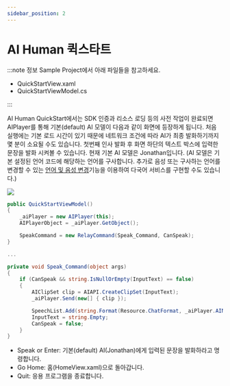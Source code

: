 ```yaml
---
sidebar_position: 2
---
```


# AI Human 퀵스타트

:::note 정보
Sample Project에서 아래 파일들을 참고하세요.
- QuickStartView.xaml
- QuickStartViewModel.cs

:::

AI Human QuickStart에서는 SDK 인증과 리소스 로딩 등의 사전 작업이 완료되면 AIPlayer를 통해 기본(default) AI 모델이 다음과 같이 화면에 등장하게 됩니다. 처음 실행에는 기본 로드 시간이 있기 때문에 네트워크 조건에 따라 AI가 최종 발화하기까지 몇 분이 소요될 수도 있습니다. 첫번째 인사 발화 후 화면 하단의 텍스트 박스에 입력한 문장을 발화 시켜볼 수 있습니다. 현재 기본 AI 모델은 Jonathan입니다. (AI 모델은 기본 설정된 언어 코드에 해당하는 언어를 구사합니다. 추가로 음성 또는 구사하는 언어를 변경할 수 있는 [언어 및 음성 변경](../aiplayer/advanced-features#change-the-voice-or-language)기능을 이용하여 다국어 서비스를 구현할 수도 있습니다.)

<img src="/img/aihuman/windows/Jonathan_demo.png" />

```csharp
public QuickStartViewModel()
{
    _aiPlayer = new AIPlayer(this);
    AIPlayerObject = _aiPlayer.GetObject();

    SpeakCommand = new RelayCommand(Speak_Command, CanSpeak);
}

...

private void Speak_Command(object args)
{
    if (CanSpeak && string.IsNullOrEmpty(InputText) == false)
    {
        AIClipSet clip = AIAPI.CreateClipSet(InputText);
        _aiPlayer.Send(new[] { clip });

        SpeechList.Add(string.Format(Resource.ChatFormat, _aiPlayer.AIName, InputText));
        InputText = string.Empty;
        CanSpeak = false;
    }
}
```

- Speak or Enter: 기본(default) AI(Jonathan)에게 입력된 문장을 발화하라고 명령합니다.
- Go Home: 홈(HomeView.xaml)으로 돌아갑니다.
- Quit: 응용 프로그램을 종료합니다.
